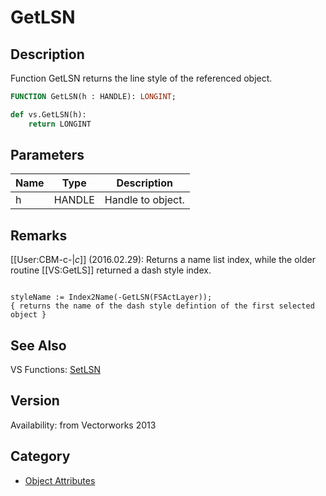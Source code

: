 # GetLSN

## Description
Function GetLSN returns the line style of the referenced object.

```pascal
FUNCTION GetLSN(h : HANDLE): LONGINT;
```

```python
def vs.GetLSN(h):
    return LONGINT
```

## Parameters
|Name|Type|Description|
|---|---|---|
|h|HANDLE|Handle to object.|

## Remarks
[[User:CBM-c-|_c_]] (2016.02.29): Returns a name list index, while the older routine [[VS:GetLS]] returned a dash style index. 

<code lang="vs">
styleName := Index2Name(-GetLSN(FSActLayer));
{ returns the name of the dash style defintion of the first selected object }
</code>

## See Also
VS Functions:
[SetLSN](SetLSN.md)

## Version
Availability: from Vectorworks 2013

## Category
* [Object Attributes](../Categories/Object%20Attributes.md)
